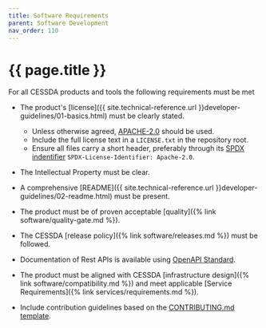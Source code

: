 ```yaml
---
title: Software Requirements
parent: Software Development
nav_order: 110
---
```


# {{ page.title }}

For all CESSDA products and tools the following requirements must be met

* The product's [license]({{ site.technical-reference.url }}developer-guidelines/01-basics.html) must be clearly stated.
  * Unless otherwise agreed, [APACHE-2.0](https://choosealicense.com/licenses/apache-2.0/) should be used.
  * Include the full license text in a `LICENSE.txt` in the repository root.
  * Ensure all files carry a short header, preferably through its [SPDX indentifier](https://spdx.org/)
  `SPDX-License-Identifier: Apache-2.0`.

* The Intellectual Property must be clear.
* A comprehensive [README]({{ site.technical-reference.url }}developer-guidelines/02-readme.html) must be present.
* The product must be of proven acceptable [quality]({% link software/quality-gate.md %}).
* The CESSDA [release policy]({% link software/releases.md %}) must be followed.
* Documentation of Rest APIs is available using [OpenAPI Standard](https://swagger.io/docs/specification/about/).
* The product must be aligned with CESSDA [infrastructure design]({% link software/compatibility.md %})
  and meet applicable [Service Requirements]({% link services/requirements.md %}).
* Include contribution guidelines based on the [CONTRIBUTING.md template](../CONTRIBUTING_template.md).
